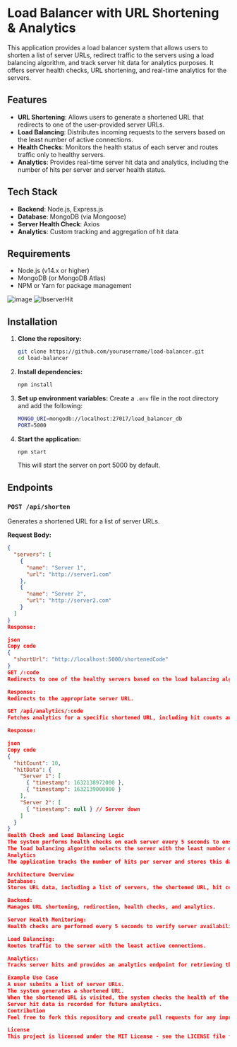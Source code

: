 

# Load Balancer with URL Shortening & Analytics

This application provides a load balancer system that allows users to shorten a list of server URLs, redirect traffic to the servers using a load balancing algorithm, and track server hit data for analytics purposes. It offers server health checks, URL shortening, and real-time analytics for the servers.

## Features
- **URL Shortening**: Allows users to generate a shortened URL that redirects to one of the user-provided server URLs.
- **Load Balancing**: Distributes incoming requests to the servers based on the least number of active connections.
- **Health Checks**: Monitors the health status of each server and routes traffic only to healthy servers.
- **Analytics**: Provides real-time server hit data and analytics, including the number of hits per server and server health status.

## Tech Stack
- **Backend**: Node.js, Express.js
- **Database**: MongoDB (via Mongoose)
- **Server Health Check**: Axios
- **Analytics**: Custom tracking and aggregation of hit data

## Requirements
- Node.js (v14.x or higher)
- MongoDB (or MongoDB Atlas)
- NPM or Yarn for package management

![image](https://github.com/user-attachments/assets/2befc844-8620-4aad-8745-bad1a6683642)
![lbserverHit](https://github.com/user-attachments/assets/b4404f2c-0497-4049-beab-649e0c7f9c00)

## Installation
1. **Clone the repository:**
    ```bash
    git clone https://github.com/yourusername/load-balancer.git
    cd load-balancer
    ```

2. **Install dependencies:**
    ```bash
    npm install
    ```

3. **Set up environment variables:**
    Create a `.env` file in the root directory and add the following:
    ```bash
    MONGO_URI=mongodb://localhost:27017/load_balancer_db
    PORT=5000
    ```

4. **Start the application:**
    ```bash
    npm start
    ```
    This will start the server on port 5000 by default.

## Endpoints

### `POST /api/shorten`
Generates a shortened URL for a list of server URLs.

**Request Body:**
```json
{
  "servers": [
    {
      "name": "Server 1",
      "url": "http://server1.com"
    },
    {
      "name": "Server 2",
      "url": "http://server2.com"
    }
  ]
}
Response:

json
Copy code
{
  "shortUrl": "http://localhost:5000/shortenedCode"
}
GET /:code
Redirects to one of the healthy servers based on the load balancing algorithm (least connections).

Response:
Redirects to the appropriate server URL.

GET /api/analytics/:code
Fetches analytics for a specific shortened URL, including hit counts and server status.

Response:

json
Copy code
{
  "hitCount": 10,
  "hitData": {
    "Server 1": [
      { "timestamp": 1632138972000 },
      { "timestamp": 1632139000000 }
    ],
    "Server 2": [
      { "timestamp": null } // Server down
    ]
  }
}
Health Check and Load Balancing Logic
The system performs health checks on each server every 5 seconds to ensure traffic is only directed to healthy servers.
The load balancing algorithm selects the server with the least number of active connections to handle incoming requests.
Analytics
The application tracks the number of hits per server and stores this data along with a timestamp. Analytics data can be retrieved through the /api/analytics/:code endpoint.

Architecture Overview
Database:
Stores URL data, including a list of servers, the shortened URL, hit counts, and hit data.

Backend:
Manages URL shortening, redirection, health checks, and analytics.

Server Health Monitoring:
Health checks are performed every 5 seconds to verify server availability.

Load Balancing:
Routes traffic to the server with the least active connections.

Analytics:
Tracks server hits and provides an analytics endpoint for retrieving this data.

Example Use Case
A user submits a list of server URLs.
The system generates a shortened URL.
When the shortened URL is visited, the system checks the health of the servers, selects the one with the least connections, and redirects the user to that server.
Server hit data is recorded for future analytics.
Contribution
Feel free to fork this repository and create pull requests for any improvements or bug fixes. Ensure that all tests pass before submitting changes.

License
This project is licensed under the MIT License - see the LICENSE file for details.
